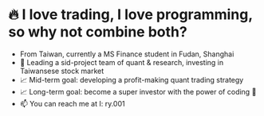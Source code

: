 # 🔥 I love trading, I love programming, so why not combine both?
- From Taiwan, currently a MS Finance student in Fudan, Shanghai
- 🏀 Leading a sid-project team of quant & research, investing in Taiwansese stock market
- 📈 Mid-term goal: developing a profit-making quant trading strategy
- 📈 Long-term goal: become a super investor with the power of coding 🐯
- 📫 You can reach me at I: ry.001

